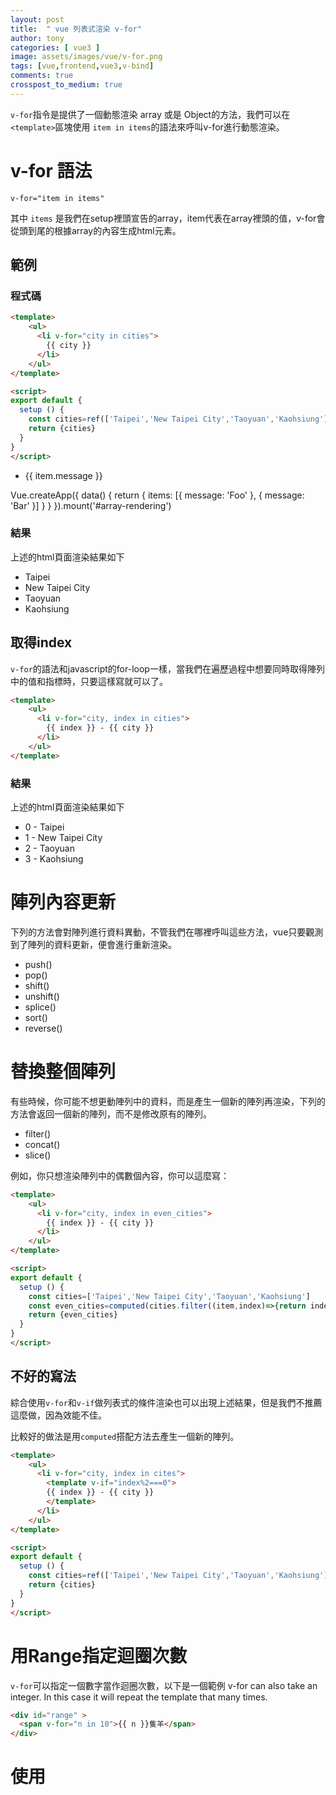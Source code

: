 ```yaml
---
layout: post
title:  " vue 列表式渲染 v-for"
author: tony
categories: [ vue3 ]
image: assets/images/vue/v-for.png
tags: [vue,frontend,vue3,v-bind]
comments: true
crosspost_to_medium: true
---
```

`v-for`指令是提供了一個動態渲染 array 或是 Object的方法，我們可以在`<template>`區塊使用 `item in items`的語法來呼叫v-for進行動態渲染。

# v-for 語法
```
v-for="item in items"
```
其中 `items` 是我們在setup裡頭宣告的array，item代表在array裡頭的值，v-for會從頭到尾的根據array的內容生成html元素。
## 範例
###  程式碼
```html
<template>
    <ul>
      <li v-for="city in cities">
        {{ city }}
      </li>
    </ul>
</template>
```
```html
<script>
export default {
  setup () {
    const cities=ref(['Taipei','New Taipei City','Taoyuan','Kaohsiung'])
    return {cities}
  }
}
</script>
```

<ul id="array-rendering">
  <li v-for="item in items">
    {{ item.message }}
  </li>
</ul>

Vue.createApp({
  data() {
    return {
      items: [{ message: 'Foo' }, { message: 'Bar' }]
    }
  }
}).mount('#array-rendering')
### 結果
上述的html頁面渲染結果如下
- Taipei
- New Taipei City
- Taoyuan
- Kaohsiung

## 取得index
`v-for`的語法和javascript的for-loop一樣，當我們在遍歷過程中想要同時取得陣列中的值和指標時，只要這樣寫就可以了。
```html
<template>
    <ul>
      <li v-for="city, index in cities">
        {{ index }} - {{ city }}
      </li>
    </ul>
</template>
```
### 結果
上述的html頁面渲染結果如下
- 0 - Taipei
- 1 - New Taipei City
- 2 - Taoyuan
- 3 - Kaohsiung

# 陣列內容更新
下列的方法會對陣列進行資料異動，不管我們在哪裡呼叫這些方法，vue只要觀測到了陣列的資料更新，便會進行重新渲染。
- push()
- pop()
- shift()
- unshift()
- splice()
- sort()
- reverse()

# 替換整個陣列
有些時候，你可能不想更動陣列中的資料，而是產生一個新的陣列再渲染，下列的方法會返回一個新的陣列，而不是修改原有的陣列。
- filter()
- concat() 
- slice()

例如，你只想渲染陣列中的偶數個內容，你可以這麼寫：
```html
<template>
    <ul>
      <li v-for="city, index in even_cities">
        {{ index }} - {{ city }}
      </li>
    </ul>
</template>
```
```html
<script>
export default {
  setup () {
    const cities=['Taipei','New Taipei City','Taoyuan','Kaohsiung']
    const even_cities=computed(cities.filter((item,index)=>{return index%2===0}))
    return {even_cities}
  }
}
</script>
```
## 不好的寫法
綜合使用`v-for`和`v-if`做列表式的條件渲染也可以出現上述結果，但是我們不推薦這麼做，因為效能不佳。

比較好的做法是用`computed`搭配方法去產生一個新的陣列。
```html
<template>
    <ul>
      <li v-for="city, index in cites">
        <template v-if="index%2===0">
        {{ index }} - {{ city }}
        </template>
      </li>
    </ul>
</template>
```
```html
<script>
export default {
  setup () {
    const cities=ref(['Taipei','New Taipei City','Taoyuan','Kaohsiung'])
    return {cities}
  }
}
</script>
```

# 用Range指定迴圈次數
`v-for`可以指定一個數字當作迴圈次數，以下是一個範例
v-for can also take an integer. In this case it will repeat the template that many times.

```html
<div id="range" >
  <span v-for="n in 10">{{ n }}隻羊</span>
</div>
```
# 使用<template>標籤
和`v-if`類似，`v-for`同樣能夠使用在`<template>`標籤上同時渲染多個html元素。

範例如下
```html
<ul>
  <template v-for="item in items">
    <li>{{ item.msg }}</li>
    <li class="divider" role="presentation"></li>
  </template>
</ul>
```

# 在`v-for`裡使用Object
## Object的v-for語法
類似陣列在`v-for`中的使用法式，Object在`v-for`裡的語法如下：
```html
<div v-for="(value, key, index) in object">
  {{ index }}. {{ key }}: {{ value }}
</div>
```
## 範例
```html
<ul id="v-for-object" class="demo">
  <li v-for="value,key in object">
     {{ key }} {{ value }}
  </li>
</ul>
```

```html
<script>
export default {
  setup () {
      const object={								
            '中正區':100,
            '大同區':103,
            '中山區':104,
            '松山區':105,
            '大安區':106	
        }
    return {object}
    }
  }
</script>
```
渲染結果如下
```html					
中正區　 100		
大同區　 103		
中山區　 104		
松山區　 105		
大安區　 106	
```
>注意：  
>Object的渲染順序是根據 Object.keys() 而來，並不能保證它的順序在不同的Javascript Engine都是相同的。


